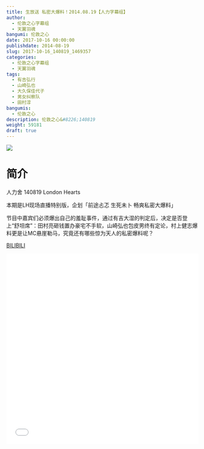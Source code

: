 ```yaml
---
title: 生放送 私密大爆料！2014.08.19【人力字幕组】
author: 
  - 伦敦之心字幕组
  - 天翼羽魂
bangumi: 伦敦之心
date: 2017-10-16 00:00:00
publishdate: 2014-08-19
slug: 2017-10-16_140819_1469357
categories: 
  - 伦敦之心字幕组
  - 天翼羽魂
tags: 
  - 有吉弘行
  - 山崎弘也
  - 大久保佳代子
  - 男女纠察队
  - 田村淳
bangumis: 
  - 伦敦之心
description: 伦敦之心&#8226;140819
weight: 59181
draft: true
---
```


![](https://i.imgur.com/VYV4vhA.jpg)

# 简介  
人力舍 140819 London Hearts

本期是LH现场直播特别版，企划「前途忐忑 生死未卜 畅爽私密大爆料」

节目中嘉宾们必须爆出自己的羞耻事件，通过有吉大湿的判定后，决定是否登上“舒坦席”：田村亮砸钱置办豪宅不手软，山崎弘也包皮男终有定论，村上健志爆料更是让MC悬崖勒马，究竟还有哪些惊为天人的私密爆料呢？    

  [BILIBILI](https://www.bilibili.com/video/av1469357/)


  <iframe src="//www.bilibili.com/html/html5player.html?cid=2210891&aid=1469357" width="100%" height="500" frameborder="0" allowfullscreen="allowfullscreen"></iframe>
